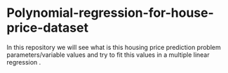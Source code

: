 # Polynomial-regression-for-house-price-dataset
In this repository we will see what is this housing price prediction problem parameters/variable values and try to fit this values in a multiple linear regression .
